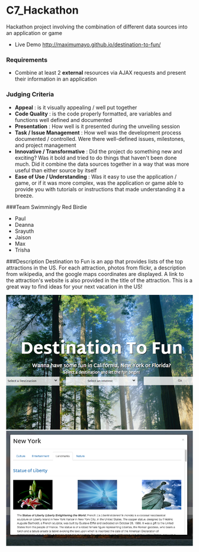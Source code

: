 # C7_Hackathon
Hackathon project involving the combination of different data sources into an application or game

- Live Demo http://maximumayo.github.io/destination-to-fun/

### Requirements
- Combine at least 2 **external** resources via AJAX requests and present their information in an application

### Judging Criteria
- **Appeal** : is it visually appealing / well put together
- **Code Quality** : is the code properly formatted, are variables and functions well defined and documented
- **Presentation** : How well is it presented during the unveiling session
- **Task / Issue Management** : How well was the development process documented / controlled.  Were there well-defined issues, milestones, and project management
- **Innovative / Transformative** : Did the project do something new and exciting?  Was it bold and tried to do things that haven't been done much.  Did it combine the data sources together in a way that was more useful than either source by itself
- **Ease of Use / Understanding** : Was it easy to use the application / game, or if it was more complex, was the application or game able to provide you with tutorials or instructions that made understanding it a breeze.

###Team Swimmingly Red Birdie
- Paul
- Deanna
- Srayuth
- Jaison
- Max
- Trisha

###Description
Destination to Fun is an app that provides lists of the top attractions in
the US. For each attraction, photos from flickr, a description
from wikipedia, and the google maps coordinates are displayed. A link to
the attraction's website is also provided in the title of the attraction.
This is a great way to find ideas for your next vacation in the US!

![screenshot of app](/images/dtfscreen.png?raw=true "screenshot of app")
![screenshot of app](/images/modalreadme.png?raw=true "screenshot of app")


